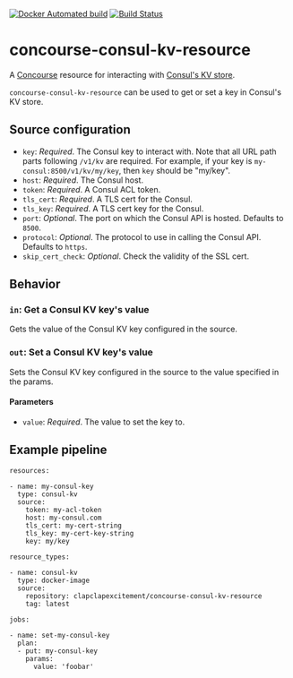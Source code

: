 [![Docker Automated build](https://img.shields.io/docker/automated/clapclapexcitement/concourse-consul-kv-resource.svg?style=flat)](https://hub.docker.com/r/clapclapexcitement/concourse-consul-kv-resource/)
[![Build Status](https://travis-ci.org/mdb/concourse-consul-kv-resource.svg?branch=master)](https://travis-ci.org/mdb/concourse-consul-kv-resource)


# concourse-consul-kv-resource

A [Concourse](http://concourse.ci/) resource for interacting with [Consul's KV store](https://www.consul.io/api/kv.html).

`concourse-consul-kv-resource` can be used to get or set a key in Consul's KV store.

## Source configuration

* `key`: _Required_. The Consul key to interact with. Note that all URL path parts following `/v1/kv` are required. For example, if your key is `my-consul:8500/v1/kv/my/key`, then `key` should be "my/key".
* `host`: _Required_. The Consul host.
* `token`: _Required_. A Consul ACL token.
* `tls_cert`: _Required_. A TLS cert for the Consul.
* `tls_key`: _Required_. A TLS cert key for the Consul.
* `port`: _Optional_. The port on which the Consul API is hosted. Defaults to `8500`.
* `protocol`: _Optional_. The protocol to use in calling the Consul API. Defaults to `https`.
* `skip_cert_check`: _Optional_. Check the validity of the SSL cert.

## Behavior

### `in`: Get a Consul KV key's value

Gets the value of the Consul KV key configured in the source.

### `out`: Set a Consul KV key's value

Sets the Consul KV key configured in the source to the value specified in the params.

#### Parameters

* `value`: _Required_. The value to set the key to.

## Example pipeline

```
resources:

- name: my-consul-key
  type: consul-kv
  source:
    token: my-acl-token
    host: my-consul.com
    tls_cert: my-cert-string
    tls_key: my-cert-key-string
    key: my/key

resource_types:

- name: consul-kv
  type: docker-image
  source:
    repository: clapclapexcitement/concourse-consul-kv-resource
    tag: latest

jobs:

- name: set-my-consul-key
  plan:
  - put: my-consul-key
    params:
      value: 'foobar'
```
